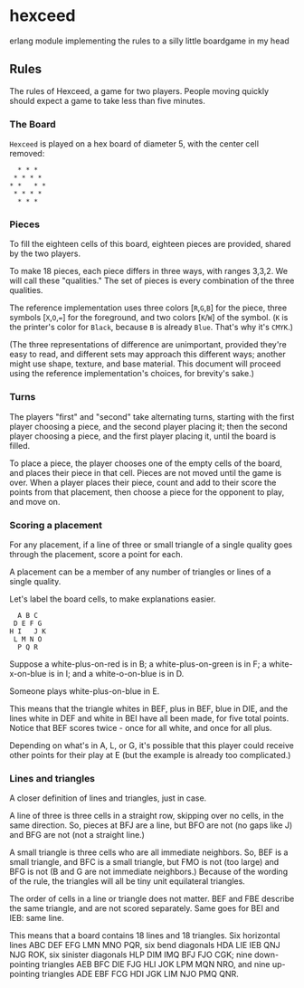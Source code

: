 # hexceed
erlang module implementing the rules to a silly little boardgame in my head





## Rules
The rules of Hexceed, a game for two players.  People moving quickly should expect a game to take less than five minutes.

### The Board
`Hexceed` is played on a hex board of diameter 5, with the center cell removed:

      * * *
     * * * *
    * *   * *
     * * * *
      * * *

### Pieces
To fill the eighteen cells of this board, eighteen pieces are provided, shared by the two players.  

To make 18 pieces, each piece differs in three ways, with ranges 3,3,2.  We will call these "qualities."  The set of pieces is every combination of the three qualities.  

The reference implementation uses three colors [`R`,`G`,`B`] for the piece, three symbols [`X`,`O`,`=`] for the foreground, and two colors [`K`/`W`] of the symbol.  (`K` is the printer's color for `Black`, because `B` is already `Blue`.  That's why it's `CMYK`.)

(The three representations of difference are unimportant, provided they're easy to read, and different sets may approach this different ways; another might use shape, texture, and base material.  This document will proceed using the reference implementation's choices, for brevity's sake.)

### Turns
The players "first" and "second" take alternating turns, starting with the first player choosing a piece, and the second player placing it; then the second player choosing a piece, and the first player placing it, until the board is filled.

To place a piece, the player chooses one of the empty cells of the board, and places their piece in that cell.  Pieces are not moved until the game is over.  When a player places their piece, count and add to their score the points from that placement, then choose a piece for the opponent to play, and move on.

### Scoring a placement
For any placement, if a line of three or small triangle of a single quality goes through the placement, score a point for each.

A placement can be a member of any number of triangles or lines of a single quality.  

Let's label the board cells, to make explanations easier.

      A B C
     D E F G
    H I   J K
     L M N O
      P Q R

Suppose a white-plus-on-red is in B; a white-plus-on-green is in F; a white-x-on-blue is in I; and a white-o-on-blue is in D.

Someone plays white-plus-on-blue in E.

This means that the triangle whites in BEF, plus in BEF, blue in DIE, and the lines white in DEF and white in BEI have all been made, for five total points.  Notice that BEF scores twice - once for all white, and once for all plus.

Depending on what's in A, L, or G, it's possible that this player could receive other points for their play at E (but the example is already too complicated.)

### Lines and triangles
A closer definition of lines and triangles, just in case.

A line of three is three cells in a straight row, skipping over no cells, in the same direction.  So, pieces at BFJ are a line, but BFO are not (no gaps like J) and BFG are not (not a straight line.)

A small triangle is three cells who are all immediate neighbors.  So, BEF is a small triangle, and BFC is a small triangle, but FMO is not (too large) and BFG is not (B and G are not immediate neighbors.)  Because of the wording of the rule, the triangles will all be tiny unit equilateral triangles.

The order of cells in a line or triangle does not matter.  BEF and FBE describe the same triangle, and are not scored separately.  Same goes for BEI and IEB: same line.

This means that a board contains 18 lines and 18 triangles.  Six horizontal lines ABC DEF EFG LMN MNO PQR, six bend diagonals HDA LIE IEB QNJ NJG ROK, six sinister diagonals HLP DIM IMQ BFJ FJO CGK; nine down-pointing triangles AEB BFC DIE FJG HLI JOK LPM MQN NRO, and nine up-pointing triangles ADE EBF FCG HDI JGK LIM NJO PMQ QNR.
